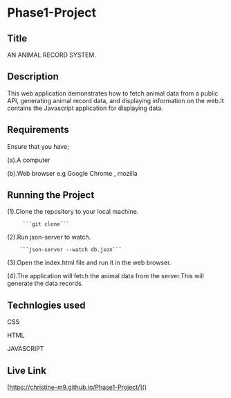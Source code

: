 # Phase1-Project
## Title
AN ANIMAL RECORD SYSTEM.

  ## Description
This web application demonstrates how to fetch animal data from a public API, generating animal record data, and displaying information on the web.It contains the Javascript application for displaying data.

  ## Requirements
Ensure that you have;

  (a).A computer 

  (b).Web browser e.g Google Chrome , mozilla  

  ## Running the Project
(1).Clone the repository to your local machine. 

         ```git clone``` 

(2).Run json-server  to watch. 

        ```json-server --watch db.json```

(3).Open the index.html file and run it in the web browser. 

(4).The application will fetch the animal data from the server.This will generate the data records. 



  ## Technlogies used
  CSS

  HTML

  JAVASCRIPT

 ## Live Link

 [https://christine-m9.github.io/Phase1-Project/]()